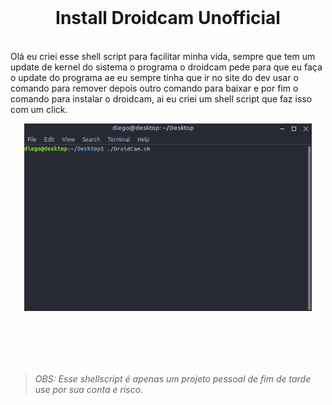 <br>
<h1 align="center">Install Droidcam Unofficial</h1>
<br>
Olá eu criei esse shell script para facilitar minha vida, sempre que tem um update de kernel do sistema o programa o droidcam pede para que eu faça o update do programa ae eu sempre tinha que ir no site do dev usar o comando para remover depois outro comando para baixar e por fim o comando para instalar o droidcam, ai eu criei um shell script que faz isso com um click.  

<br>
<p align="center">
  <img width="460" height="300" src="assets/install_droidcam.gif">
</p>

<br><br>
---
>*OBS: Esse shellscript é apenas um projeto pessoal de fim de tarde use por sua conta e risco.*